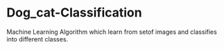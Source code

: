 # Dog_cat-Classification
Machine Learning Algorithm which learn from setof images and classifies into different classes. 
